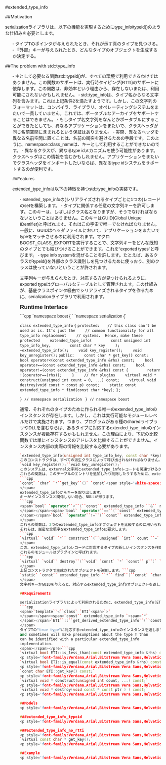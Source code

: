 #extended_type_info
<span style='font-family:Arial,Verdana,sans-serif;line-height:normal'>

##Motivation
<p style='font-family:Verdana,Arial,Bitstream Vera Sans,Helvetica,sans-serif'>serializationライブラリは、以下の機能を実現するためにtype_info/typeid()のような仕組みを必要とします。</p><ol style='font-family:Verdana,Arial,Bitstream Vera Sans,Helvetica,sans-serif'>
- タイプTのポインタが与えられたとき、それが示す真のタイプを見つける。
- 『外部』キーが与えられたとき、どんなタイプのオブジェクトを生成するか決定する。</ol>

##The problem with std::type_info
<ul style='font-family:Verdana,Arial,Bitstream Vera Sans,Helvetica,sans-serif'>
- 主として必要なる関数std::typeid()が、すべての環境で利用できるわけではありません。この関数のサポートは、実行時タイピング(RTTI)のサポートに依存します。この関数は、非効率という理由から、存在しないまたは、利用可能にされないかもしれません。
- std::type_infoは、タイプ名からなる文字列を含みます。これは上記条件2を満たすようです。しかし、この文字列のフォーマットは、コンパイラ、ライブラリ、オペレーティングシステムをまたいで一貫していません。これでは、ポータブルなアーカイブをサポートすることはできません。
- もしタイプ名文字列をなんとかポータブルにすることができたとしても、異なるアプリケーションをまたいで、クラスヘッダが同じ名前空間に含まれるという保証はありません。
- 実際、異なるヘッダを異なる名前空間に置くことは、名前の衝突を避けるための手段です。このように、namespace::class_nameは、キーとして利用することができないのです。
- 異なるクラスが、異なるtype idメカニズムを使う可能性があります。クラスヘッダはこの情報を含むかもしれません。アプリケーションをまたいでクラスヘッダをインポートしたいならば、異なるtype idシステムをサポートするのが便利です。

##Features
<p style='font-family:Verdana,Arial,Bitstream Vera Sans,Helvetica,sans-serif'>extended_type_infoは以下の特徴を持つstd::type_infoの実装です。</p><ul style='font-family:Verdana,Arial,Bitstream Vera Sans,Helvetica,sans-serif'>
- extended_type_infoの(シリアライズされるタイプごとに1つの)レコードのsetを構築します。
- タイプに関係する任意の文字列キーを許可します。このキーは、しばしばクラス名となりますが、そうでなければならないということはありません。このキーはGUID(Global Unique IDentifier)と呼ばれます。それはこの宇宙で唯一でなければなりません。一般に、GUIDはヘッダファイルにおいて、アプリケーションをまたいでtypeをマッチさせるのに利用されます。マクロBOOST_CLASS_EXPORTを実行することで、文字列キーをどんな既知のタイプとでも結びつけることができます。これを"exported types"と呼びます。
- type info systemを混ぜることを許します。たとえば、あるクラスがtypeid()を外部のクラス識別しを見つけるために使っおり、別のクラスは使っていないということが許されます。<p style='font-family:Verdana,Arial,Bitstream Vera Sans,Helvetica,sans-serif'>文字列キーが与えられたとき、対応する方が見つけられるように、exported typeはグローバルなテーブルとして管理されます。この仕組みが、基底クラスポインタ経由でシリアライズされるタイプを作るために、serializationライブラリで利用されます。</p><h1 style='font-family:Arial,Verdana,Bitstream Vera Sans,Helvetica,sans-serif;font-weight:bold;letter-spacing:-0.018em;font-size:19px;margin-top:0.15em;margin-right:1em;margin-bottom:0.5em'>Runtime Interface</h1>```cpp
`namespace boost { `
`namespace serialization {`

`class extended_type_info`
`{`
`protected:`
`    // this class can't be used as is. It's just the `
`    // common functionality for all type_info replacement`
`    // systems.  Hence, make these protected`
`    extended_type_info(`
`        const unsigned int type_info_key,`
`        const char * key`
`    );`
`    ~extended_type_info();`
`    void key_register();`
`    void key_unregister();`
`public:`
`    const char * get_key() const;`
`    bool operator<(const extended_type_info &rhs) const;`
`    bool operator==(const extended_type_info &rhs) const;`
`    bool operator!=(const extended_type_info &rhs) const {`
`        return !(operator==(rhs));`
`    }`
`    // for plugins`
`    virtual void * construct(unsigned int count = 0, ...) const;`
`    virtual void destroy(void const * const p) const;`
`    static const extended_type_info * find(const char *key);`
`};`

`} // namespace serialization `
`} // namespace boost`



通常、それぞれのタイプのために作られる唯一のextended_type_infoのインスタンスが存在します。しかし、これは実行可能なモジュールレベルだけで実施されます。つまり、プログラムがある種のsharedライブラリやDLLを含むならば、あるタイプに対応するextended_type_infoのインスタンスが複数存在するかもしれません。この理由により、下記の比較関数では単にインスタンスのアドレスを比較することができません。インスタンス内部の実際の情報を比較する必要があります。
```cpp
`extended_type_info(unsigned int type_info_key, const char *key);`
このコンストラクタは、すべての派生クラスによって呼び出されなければなりません。 第1引数は、特定の実装を示す番号でなければなりません。<p style='font-family:Verdana,Arial,Bitstream Vera Sans,Helvetica,sans-serif'><i>訳注：型の番号ではなく、型システムの実装番号であることに注意</i></p><p style='font-family:Verdana,Arial,Bitstream Vera Sans,Helvetica,sans-serif'>typeid()によるこのデフォルトの実装のための値は1です。</p><p style='font-family:Verdana,Arial,Bitstream Vera Sans,Helvetica,sans-serif'>それぞれのシステムは、それ自身を示す整数を持っていなければなりません。 この値は、異なるtypeinfoシステムのインターオペラビリティを実現するのに用いられます。</p><p style='font-family:Verdana,Arial,Bitstream Vera Sans,Helvetica,sans-serif'>第2引数は、このレコードが対応づけられる名前を示すconst文字列です。それはGUIDと呼ばれることがあります。これは、あるプログラムから別のプログラムに、アーカイブ内のユニークに識別するために渡されます。export機能を利用しない場合、この値はNULLとなるでしょう。</p>```cpp
`void key_register();``void key_unregister();`
このシステムは、external文字列とextended_type_infoレコードを関連づけるグローバルなテーブルを管理します。 ベースクラスポインタを経由してシリアライズされたオブジェクトをロードするとき、このテーブルは利用されます。 この場合、アーカイブは新たなオブジェクトを作るために、どのextended_type_infoを使えばよいのか決定するためにテーブルを検索する際に用いる文字列を含みます。
これらの関数は、このテーブルのエントリを追加したり削除したりするために、extended_type_infoを実装するクラスのコンストラクタと、デストラクタから呼び出されます。
```cpp
`const` `char` `*``get_key``()` `const`<span style='white-space:pre'>`;`
</span>
extended_type_infoからキーを取り出します。
キーがインスタンスと関係しない場合、NULLが帰ります。
```cpp
<span>`bool` `operator``<``(``const`` extended_type_info ``&`` rhs``)` `const`<span>`;`
</span></span><span>`bool` `operator``==``(``const`` extended_type_info ``&`` rhs``)` `const`<span>`;`
</span></span>`bool` `operator``!=``(``const`` extended_type_info ``&`` rhs``)` `const`<span style='white-space:pre'>`;`
</span>
これらの関数は、2つのextended_type_infoオブジェクトを比較するのに用いられます。
それらは、厳密な全順序をextended_type_infoに要求します。
```cpp
`virtual` `void` `*`` construct``(``unsigned` `int`` count ``=` `0``,` `...)` `const`<span style='white-space:pre'>`;`
</span>
この、extended_type_infoレコードに対応するタイプの新しいインスタンスを作成します。 この関数は、可変引数リストとして最大4つまでの任意の型の引数をとります。 これらの引数は、実行時に、生成する型のコンストラクタに渡されます。 この仕組みを利用するために、コンストラクタのための型シーケンスを宣言せねばなりません。 タイプがexportされたとき、この関数の引数の個数は一致しなければならず、型も一致しなければなりません。<p style='font-family:Verdana,Arial,Bitstream Vera Sans,Helvetica,sans-serif'>この関数は、BOOST_CLASS_EXPORTによって、exportされたGUIDだけから、インスタンスを生成します。 もしこれらのタイプがDLLや共有ライブラリで定義されるならば。</p><p style='font-family:Verdana,Arial,Bitstream Vera Sans,Helvetica,sans-serif'>これらのモジュールが実行時にロードされる場合、アンロードされるまでの間、これらのコンストラクタを呼び出すことができます。</p>
これらのモジュールはプラグインと呼ばれます。
```cpp
`virtual` `void`` destroy``(``void` `const` `*` `const`` p``)` `const`<span style='white-space:pre'>`;`
</span>
上記コンストラクタで生成されたオブジェクトを破棄します。```cpp
`static` `const`` extended_type_info ``*`` find``(``const` `char` `*`<span style='white-space:pre'>`key``);`
</span>
文字列キーかGUIDを与えると、対応するextended_type_infoオブジェクトを返します。

##Requirements

serializationライブラリによって利用されるために、extended_type_info(ETI)の実装は、extended_type_infoを継承しなければなりません。さらに、以下を実装しなければなりません。
```cpp
<span>`template``<``class` `ETI`<span>`>`
</span></span><span>`const`` extended_type_info `<span>`*`
</span></span>`ETI``::``get_derived_extended_type_info``(``const`` T ``&`` t``)` `const`<span style='white-space:pre'>`;`
</span>
タイプTの"true type"に対応するextended_type_infoのインスタンスを返します。"true type"とはクラス継承階層でもっとも下にあるタイプです。 タイプTは常に"true type"にstatic castでキャストすることができます。<p style='font-family:Verdana,Arial,Bitstream Vera Sans,Helvetica,sans-serif'></p><p style='font-family:Verdana,Arial,Bitstream Vera Sans,Helvetica,sans-serif'>この関数の実装は、タイプIDシステムの間で異なることがあります。また、この関数は、特定のextended_type_infoの実装と同一視可能な型Tを推定します。</p><p style='font-family:Verdana,Arial,Bitstream Vera Sans,Helvetica,sans-serif'><i>訳注：原文は以下。うまく訳せなかった thanはthatのtypoと考えて訳した↑</i></p><pre style='background-color:rgb(247,247,247);border-top-width:1px;border-right-width:1px;border-bottom-width:1px;border-left-width:1px;border-top-style:solid;border-right-style:solid;border-bottom-style:solid;border-left-style:solid;border-top-color:rgb(215,215,215);border-right-color:rgb(215,215,215);border-bottom-color:rgb(215,215,215);border-left-color:rgb(215,215,215);margin-top:1em;margin-right:1.75em;margin-bottom:1em;margin-left:1.75em;padding-top:0.25em;padding-right:0.25em;padding-bottom:0.25em;padding-left:0.25em;overflow-x:auto;overflow-y:auto'>Implemention of this function will vary among type id systems 
and sometimes will make presumptions about the type T than 
can be identified with a particular extended_type_info 
implementation.
<span></span></pre>```cpp
`virtual bool ETI::is_less_than(const extended_type_info &rhs) const;`
<p style='font-family:Verdana,Arial,Bitstream Vera Sans,Helvetica,sans-serif'>このインスタンスと同じextended_type_infoの実装を利用して、rhsと比較する。</p>```cpp
`virtual bool ETI::is_equal(const extended_type_info &rhs) const;`
<p style='font-family:Verdana,Arial,Bitstream Vera Sans,Helvetica,sans-serif'>このインスタンスと同じextended_type_infoの実装を利用して、rhsと比較する。 タイプが同じならtrueを、そうでなければfalseを返す。</p>```cpp
`const char ETI::get_key() const;`
<p style='font-family:Verdana,Arial,Bitstream Vera Sans,Helvetica,sans-serif'>このクラスの外部キー(別名GUID)を返します。</p>```cpp
`virtual void * construct(unsigned int count, ...) const;`
<p style='font-family:Verdana,Arial,Bitstream Vera Sans,Helvetica,sans-serif'>対応する型のインスタンスを引数リストから構築します。</p>```cpp
`virtual void * destroy(void const * const ptr ) ) const;`
<p style='font-family:Verdana,Arial,Bitstream Vera Sans,Helvetica,sans-serif'>この型のインスタンスを破棄します。適切なデストラクタを呼び出し、メモリを解放します。</p>

##Models
<p style='font-family:Verdana,Arial,Bitstream Vera Sans,Helvetica,sans-serif'>serializationライブラリは、2つの異なったextended_type_infoの実装を持っています。</p>

###extended_type_info_typeid
<p style='font-family:Verdana,Arial,Bitstream Vera Sans,Helvetica,sans-serif'>extended_type_info_typeidは、標準的なtypeid()によって実装されます。 コンパイラによって、RTTIサポートが有効になっていることを想定しています。</p>

###extended_type_info_no_rtti
<p style='font-family:Verdana,Arial,Bitstream Vera Sans,Helvetica,sans-serif'>extended_type_info_no_rttiは、RTTIの存在に依存しない形で実装されています。</p><p style='font-family:Verdana,Arial,Bitstream Vera Sans,Helvetica,sans-serif'>その代わり、すべてのポリモーフィックな型が明示的にexportされることを要求します。 それに加え、exportをベースクラスポインタ経由で行うならば、それらのタイプは以下の</p>```cpp
`virtual const char * get_key();`
<p style='font-family:Verdana,Arial,Bitstream Vera Sans,Helvetica,sans-serif'>すなわちクラスのもっとも継承されたクラス(Leafクラス)を返すシグニチャをもつ仮想関数を実装することを要求されます。</p><p style='font-family:Verdana,Arial,Bitstream Vera Sans,Helvetica,sans-serif'>この関数は、上述の通りget_derived_extended_type_infoによって必要とされる機能を実装するために仮想でなければなりません。</p>

##Example
<p style='font-family:Verdana,Arial,Bitstream Vera Sans,Helvetica,sans-serif'>テスト・プログラムtest_no_rttiは、クラスに対応するexportキーを返すために、上記のextended_type_info APIに関して、この関数を実装します。</p><p style='font-family:Verdana,Arial,Bitstream Vera Sans,Helvetica,sans-serif'>これは、非抽象型がエクスポートされることを要求します。</p><p style='font-family:Verdana,Arial,Bitstream Vera Sans,Helvetica,sans-serif'>これは、extended_type_infoの2つの異なる機能の間でとのインターオペラビリティもまた示します。</p></span>